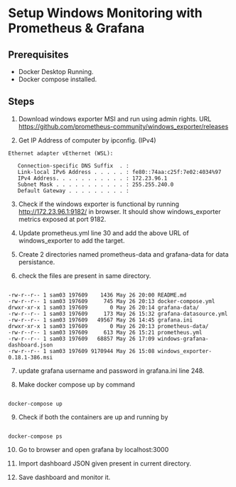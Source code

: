 # Setup Windows Monitoring with Prometheus & Grafana

## Prerequisites
- Docker Desktop Running.
- Docker compose installed.

## Steps

1. Download windows exporter MSI and run using admin rights.
URL https://github.com/prometheus-community/windows_exporter/releases

2. Get IP Address of computer by ipconfig. (IPv4)
```
Ethernet adapter vEthernet (WSL):

   Connection-specific DNS Suffix  . :
   Link-local IPv6 Address . . . . . : fe80::74aa:c25f:7e02:4034%97
   IPv4 Address. . . . . . . . . . . : 172.23.96.1
   Subnet Mask . . . . . . . . . . . : 255.255.240.0
   Default Gateway . . . . . . . . . :

```
3. Check if the windows exporter is functional by running http://172.23.96.1:9182/ in browser. It should show windows_exporter metrics exposed at port 9182.

4. Update prometheus.yml line 30 and add the above URL of windows_exporter to add the target.

5. Create 2 directories named prometheus-data and grafana-data for data persistance.

6. check the files are present in same directory. 
```

-rw-r--r-- 1 sam03 197609    1436 May 26 20:00 README.md
-rw-r--r-- 1 sam03 197609     745 May 26 20:13 docker-compose.yml
drwxr-xr-x 1 sam03 197609       0 May 26 20:14 grafana-data/
-rw-r--r-- 1 sam03 197609     173 May 26 15:32 grafana-datasource.yml
-rw-r--r-- 1 sam03 197609   49567 May 26 14:45 grafana.ini
drwxr-xr-x 1 sam03 197609       0 May 26 20:13 prometheus-data/
-rw-r--r-- 1 sam03 197609     613 May 26 15:21 prometheus.yml
-rw-r--r-- 1 sam03 197609   68857 May 26 17:09 windows-grafana-dashboard.json
-rw-r--r-- 1 sam03 197609 9170944 May 26 15:08 windows_exporter-0.18.1-386.msi

```

7. update grafana username and password in grafana.ini line 248.

8. Make docker compose up by command
```

docker-compose up

```

9. Check if both the containers are up and running by 
```

docker-compose ps

```

10. Go to browser and open grafana by localhost:3000

11. Import dashboard JSON given present in current directory.

12. Save dashboard and monitor it.
